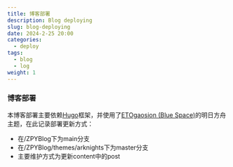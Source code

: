 ```yaml
---
title: 博客部署
description: Blog deploying
slug: blog-deploying
date: 2024-2-25 20:00
categories:
  - deploy
tags:
  - blog
  - log
weight: 1
---
```

### 博客部署
本博客部署主要依赖[Hugo](https://hugo.zcopy.site)框架，并使用了[ETOgaosion (Blue Space)](https://github.com/ETOgaosion)的明日方舟主题，在此记录部署更新方式：
- 在/ZPYBlog下为main分支
- 在/ZPYBlog/themes/arknights下为master分支
- 主要维护方式为更新content中的post